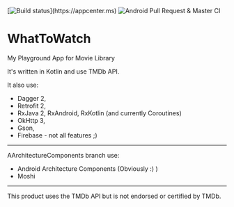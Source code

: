 [![Build status](https://build.appcenter.ms/v0.1/apps/7a6fd451-f674-4483-819e-4c5ca1e2bad8/branches/master/badge?)](https://appcenter.ms)
![Android Pull Request & Master CI](https://github.com/marcinOz/WhatToWatch/workflows/Android%20Pull%20Request%20&%20Master%20CI/badge.svg)

# WhatToWatch 
My Playground App for Movie Library 

It's written in Kotlin and use TMDb API.

It also use:
 - Dagger 2,
 - Retrofit 2,
 - RxJava 2, RxAndroid, RxKotlin (and currently Coroutines)
 - OkHttp 3,
 - Gson,
 - Firebase - not all features ;)
 
 ----------------------------------
 AArchitectureComponents branch use:
 - Android Architecture Components (Obviously :) )
 - Moshi


 ----------------------------------
This product uses the TMDb API but is not endorsed or certified by TMDb.
